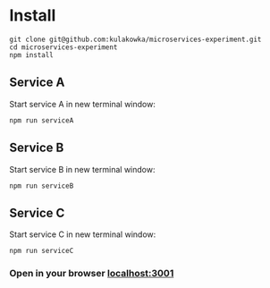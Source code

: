 # Install

```
git clone git@github.com:kulakowka/microservices-experiment.git
cd microservices-experiment
npm install
```

## Service A

Start service A in new terminal window:

```
npm run serviceA
```

## Service B

Start service B in new terminal window:

```
npm run serviceB
```

## Service C

Start service C in new terminal window:

```
npm run serviceC
```

### Open in your browser [localhost:3001](http://localhost:3001)

